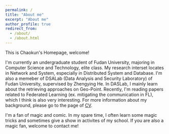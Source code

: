 ```yaml
---
permalink: /
title: "About me"
excerpt: "About me"
author_profile: true
redirect_from: 
  - /about/
  - /about.html
---
```


This is Chaokun's Homepage, welcome!

I'm currently an undergraduate student of Fudan University, majoring in Computer Science and Technology, elite class. My research interset locates in Network and System, especially in Distributed System and Database. I'm also a memeber of DSALab (Data Analysis and Security Laboratory) of Fudan University, supervised by Zhengying He. In DASLab, I mainly learn about the retrieving approaches on Geo-Point. Recently, I'm reading papers related to Federated Learning (ex. mitigating the communication in FL), which I think is also very interesting.
For more information about my background, please go to the page of [CV](https://chaokunchang.github.io/cv/). 

I'm a fan of magic and comic. In my spare time, I often learn some magic tricks and sometimes give a show in activites of my school. If you are also a magic fan, welcome to contact me!